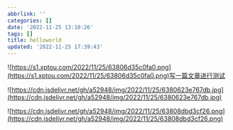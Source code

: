 ```yaml
---
abbrlink: ''
categories: []
date: '2022-11-25 13:10:26'
tags: []
title: helloworld
updated: '2022-11-25 17:39:43'
---
```

![https://s1.xptou.com/2022/11/25/63806d35c0fa0.png](https://s1.xptou.com/2022/11/25/63806d35c0fa0.png)写一篇文章进行测试

![https://cdn.jsdelivr.net/gh/a52948/img/2022/11/25/6380623e767db.jpg](https://cdn.jsdelivr.net/gh/a52948/img/2022/11/25/6380623e767db.jpg)

![https://cdn.jsdelivr.net/gh/a52948/img/2022/11/25/63808dbd3cf26.png](https://cdn.jsdelivr.net/gh/a52948/img/2022/11/25/63808dbd3cf26.png)
